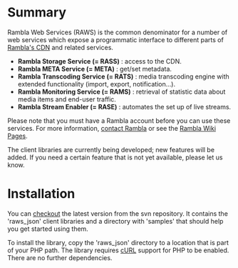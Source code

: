 # Summary #
Rambla Web Services (RAWS) is the common denominator for a number of web services which expose a programmatic interface to different parts of [Rambla's CDN](http://www.rambla.eu) and related services.
  * **Rambla Storage Service (= RASS)** : access to the CDN.
  * **Rambla META Service (= META)** : get/set metadata.
  * **Rambla Transcoding Service (= RATS)** : media transcoding engine with extended functionality (import, export, notification...).
  * **Rambla Monitoring Service (= RAMS)** : retrieval of statistic data about media items and end-user traffic.
  * **Rambla Stream Enabler (= RASE)** : automates the set up of live streams.

Please note that you must have a Rambla account before you can use these services. For more information, [contact Rambla](mailto:info@rambla.be) or see the [Rambla Wiki Pages](http://rampubwiki.wiki.rambla.be/RAWS).

The client libraries are currently being developed; new features will be added. If you need a certain feature that is not yet available, please let us know.

# Installation #
You can [checkout](http://code.google.com/p/raws-php/source/checkout) the latest version from the svn repository. It contains the 'raws\_json' client libraries and a directory with 'samples' that should help you get started using them.

To install the library, copy the 'raws\_json' directory to a location that is part of your PHP path. The library requires [cURL](http://php.net/manual/en/book.curl.php) support for PHP to be enabled. There are no further dependencies.